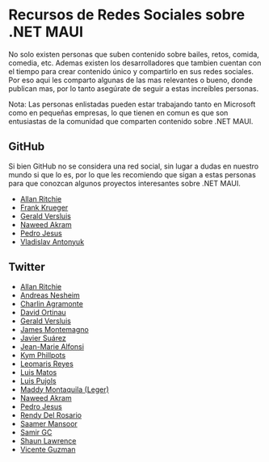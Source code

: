 # Recursos de Redes Sociales sobre .NET MAUI

No solo existen personas que suben contenido sobre bailes, retos, comida, comedia, etc. Ademas existen los desarrolladores que tambien cuentan con el tiempo para crear contenido único y compartirlo en sus redes sociales. Por eso aqui les comparto algunas de las mas relevantes o bueno, donde publican mas, por lo tanto asegúrate de seguir a estas increíbles personas.

Nota: Las personas enlistadas pueden estar trabajando tanto en Microsoft como en pequeñas empresas, lo que tienen en comun es que son entusiastas de la comunidad que comparten contenido sobre .NET MAUI.

## GitHub

Si bien GitHub no se considera una red social, sin lugar a dudas en nuestro mundo si que lo es, por lo que les recomiendo que sigan a estas personas para que conozcan algunos proyectos interesantes sobre .NET MAUI.

* [Allan Ritchie](https://github.com/aritchie)
* [Frank Krueger](http://github.com/praeclarum)
* [Gerald Versluis](https://github.com/jfversluis)
* [Naweed Akram](https://t.co/y69wvVCoE8)
* [Pedro Jesus](https://github.com/pictos)
* [Vladislav Antonyuk](https://github.com/VladislavAntonyuk)

## Twitter

* [Allan Ritchie](https://twitter.com/allanritchie911)
* [Andreas Nesheim](https://twitter.com/AndreasNesheim)
* [Charlin Agramonte](https://twitter.com/Chard003)
* [David Ortinau](https://twitter.com/DavidOrtinau)
* [Gerald Versluis](https://twitter.com/jfversluis)
* [James Montemagno](https://twitter.com/JamesMontemagno)
* [Javier Suárez](https://twitter.com/jsuarezruiz)
* [Jean-Marie Alfonsi](https://twitter.com/Piskariov)
* [Kym Phillpots](https://twitter.com/kphillpotts)
* [Leomaris Reyes](https://twitter.com/LeomarisReyes11)
* [Luis Matos](https://twitter.com/luismatosluna)
* [Luis Pujols](https://twitter.com/Pujolsluis1)
* [Maddy Montaquila (Leger)](https://twitter.com/maddymontaquila)
* [Naweed Akram](https://twitter.com/xgeno)
* [Pedro Jesus](https://twitter.com/pj_souz)
* [Rendy Del Rosario](https://twitter.com/rdelrosario)
* [Saamer Mansoor](https://twitter.com/Saamerm)
* [Samir GC](https://twitter.com/xamaringuy)
* [Shaun Lawrence](https://twitter.com/Bijington)
* [Vicente Guzman](https://twitter.com/luciomsp)



